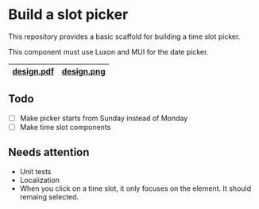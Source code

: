 # Build a slot picker

This repository provides a basic scaffold for building a time slot picker.

This component must use Luxon and MUI for the date picker.

| [design.pdf](design.pdf) | [design.png](design.png) |
| ------------------------ | ------------------------ |


## Todo 

* [ ] Make picker starts from Sunday instead of Monday 
* [ ] Make time slot components

## Needs attention

* Unit tests
* Localization
* When you click on a time slot, it only focuses on the element. It should remaing selected. 
 
